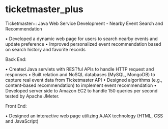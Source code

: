 # ticketmaster_plus
Ticketmaster+: Java Web Service Development - Nearby Event Search and Recommendation

•	Developed a dynamic web page for users to search nearby events and update preference
•	Improved personalized event recommendation based on search history and favorite records

Back End:

•	Created Java servlets with RESTful APIs to handle HTTP request and responses
•	Built relation and NoSQL databases (MySQL, MongoDB) to capture real event data from Ticketmaster API
•	Designed algorithms (e.g., content-based recommendation) to implement event recommendation
•	Developed server side to Amazon EC2 to handle 150 queries per second tested by Apache JMeter.

Front End:

•	Designed an interactive web page utilizing AJAX technology (HTML, CSS and JavaScript)
